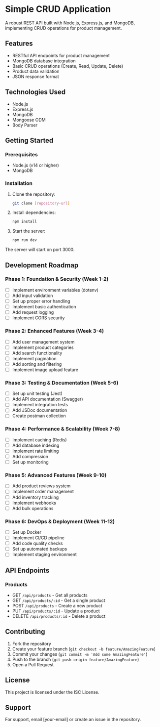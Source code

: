 # Simple CRUD Application

A robust REST API built with Node.js, Express.js, and MongoDB, implementing CRUD operations for product management.

## Features

- RESTful API endpoints for product management
- MongoDB database integration
- Basic CRUD operations (Create, Read, Update, Delete)
- Product data validation
- JSON response format

## Technologies Used

- Node.js
- Express.js
- MongoDB
- Mongoose ODM
- Body Parser

## Getting Started

### Prerequisites

- Node.js (v14 or higher)
- MongoDB

### Installation

1. Clone the repository:
   ```bash
   git clone [repository-url]
   ```

2. Install dependencies:
   ```bash
   npm install
   ```

3. Start the server:
   ```bash
   npm run dev
   ```

The server will start on port 3000.

## Development Roadmap

### Phase 1: Foundation & Security (Week 1-2)
- [ ] Implement environment variables (dotenv)
- [ ] Add input validation
- [ ] Set up proper error handling
- [ ] Implement basic authentication
- [ ] Add request logging
- [ ] Implement CORS security

### Phase 2: Enhanced Features (Week 3-4)
- [ ] Add user management system
- [ ] Implement product categories
- [ ] Add search functionality
- [ ] Implement pagination
- [ ] Add sorting and filtering
- [ ] Implement image upload feature

### Phase 3: Testing & Documentation (Week 5-6)
- [ ] Set up unit testing (Jest)
- [ ] Add API documentation (Swagger)
- [ ] Implement integration tests
- [ ] Add JSDoc documentation
- [ ] Create postman collection

### Phase 4: Performance & Scalability (Week 7-8)
- [ ] Implement caching (Redis)
- [ ] Add database indexing
- [ ] Implement rate limiting
- [ ] Add compression
- [ ] Set up monitoring

### Phase 5: Advanced Features (Week 9-10)
- [ ] Add product reviews system
- [ ] Implement order management
- [ ] Add inventory tracking
- [ ] Implement webhooks
- [ ] Add bulk operations

### Phase 6: DevOps & Deployment (Week 11-12)
- [ ] Set up Docker
- [ ] Implement CI/CD pipeline
- [ ] Add code quality checks
- [ ] Set up automated backups
- [ ] Implement staging environment

## API Endpoints

### Products
- GET `/api/products` - Get all products
- GET `/api/products/:id` - Get a single product
- POST `/api/products` - Create a new product
- PUT `/api/products/:id` - Update a product
- DELETE `/api/products/:id` - Delete a product

## Contributing

1. Fork the repository
2. Create your feature branch (`git checkout -b feature/AmazingFeature`)
3. Commit your changes (`git commit -m 'Add some AmazingFeature'`)
4. Push to the branch (`git push origin feature/AmazingFeature`)
5. Open a Pull Request

## License

This project is licensed under the ISC License.

## Support

For support, email [your-email] or create an issue in the repository.
